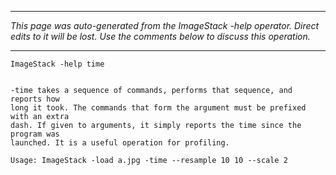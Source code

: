 
---

_This page was auto-generated from the ImageStack -help operator. Direct edits to it will be lost. Use the comments below to discuss this operation._

---

```
ImageStack -help time


-time takes a sequence of commands, performs that sequence, and reports how
long it took. The commands that form the argument must be prefixed with an extra
dash. If given to arguments, it simply reports the time since the program was
launched. It is a useful operation for profiling.

Usage: ImageStack -load a.jpg -time --resample 10 10 --scale 2

```